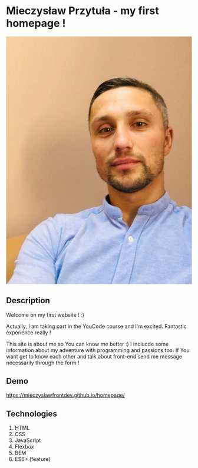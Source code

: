 # Mieczysław Przytuła - my first homepage !

![Mietek](https://github.com/MieczyslawFrontDev/homepage/blob/main/img/my%20photo.jpg?raw=true)

## Description

Welcome on my first website ! :) 

Actually, I am taking part in the YouCode course and I'm excited. Fantastic experience really ! 

This site is about me so You can know me better :)
I inclucde some information about my adventure with programming and passions too.
If You want get to know each other and talk about front-end send me message necessarily through the form !

## Demo

https://mieczyslawfrontdev.github.io/homepage/

## Technologies

1. HTML
2. CSS
3. JavaScript
4. Flexbox
5. BEM
6. ES6+ (feature) 



